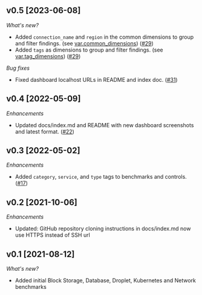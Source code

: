 ## v0.5 [2023-06-08]

_What's new?_

- Added `connection_name` and `region` in the common dimensions to group and filter findings. (see [var.common_dimensions](https://hub.steampipe.io/mods/turbot/digitalocean_thrifty/variables)) ([#29](https://github.com/turbot/steampipe-mod-digitalocean-thrifty/pull/29))
- Added `tags` as dimensions to group and filter findings. (see [var.tag_dimensions](https://hub.steampipe.io/mods/turbot/digitalocean_thrifty/variables)) ([#29](https://github.com/turbot/steampipe-mod-digitalocean-thrifty/pull/29))

_Bug fixes_

- Fixed dashboard localhost URLs in README and index doc. ([#31](https://github.com/turbot/steampipe-mod-digitalocean-thrifty/pull/31))

## v0.4 [2022-05-09]

_Enhancements_

- Updated docs/index.md and README with new dashboard screenshots and latest format. ([#22](https://github.com/turbot/steampipe-mod-digitalocean-thrifty/pull/22))

## v0.3 [2022-05-02]

_Enhancements_

- Added `category`, `service`, and `type` tags to benchmarks and controls. ([#17](https://github.com/turbot/steampipe-mod-digitalocean-thrifty/pull/17))

## v0.2 [2021-10-06]

_Enhancements_

- Updated: GitHub repository cloning instructions in docs/index.md now use HTTPS instead of SSH url

## v0.1 [2021-08-12]

_What's new?_

- Added initial Block Storage, Database, Droplet, Kubernetes and Network benchmarks
